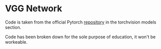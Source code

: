 # VGG Network
Code is taken from the official Pytorch [repository](https://github.com/pytorch/vision/blob/main/torchvision/models/vgg.py) in the torchvision models section.

Code has been broken down for the sole purpose of education, it won't be workeable.